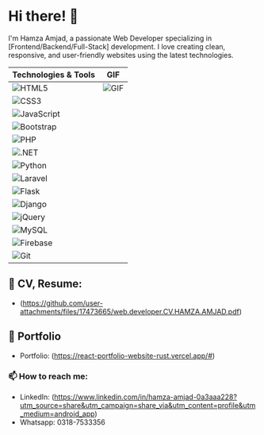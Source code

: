 # Hi there! 👋

I'm Hamza Amjad, a passionate Web Developer specializing in [Frontend/Backend/Full-Stack] development. I love creating clean, responsive, and user-friendly websites using the latest technologies.

| Technologies & Tools                                                                                                                                     | GIF                                           |
|--------------------------------------------------------------------------------------------------------------------------------------------------------|-----------------------------------------------|
| ![HTML5](https://img.shields.io/badge/-HTML5-E34F26?style=flat-square&logo=html5&logoColor=white)                                                    | ![GIF](https://i.giphy.com/media/v1.Y2lkPTc5MGI3NjExMGdya3E3ZDI0ZXF3dXFveWd1ZXphb3FyeDNsMWN6aXFvbTIyOXcxdCZlcD12MV9pbnRlcm5hbF9naWZfYnlfaWQmY3Q9Zw/RbDKaczqWovIugyJmW/giphy.gif) |
| ![CSS3](https://img.shields.io/badge/-CSS3-1572B6?style=flat-square&logo=css3)                                                                        |                                               |
| ![JavaScript](https://img.shields.io/badge/-JavaScript-F7DF1E?style=flat-square&logo=javascript&logoColor=black)                                     |                                               |
| ![Bootstrap](https://img.shields.io/badge/-Bootstrap-563D7C?style=flat-square&logo=bootstrap)                                                        |                                               |
| ![PHP](https://img.shields.io/badge/-PHP-777BB4?style=flat-square&logo=php&logoColor=white)                                                          |                                               |
| ![.NET](https://img.shields.io/badge/-.NET-512BD4?style=flat-square&logo=.net&logoColor=white)                                                      |                                               |
| ![Python](https://img.shields.io/badge/-Python-3776AB?style=flat-square&logo=python&logoColor=white)                                                |                                               |
| ![Laravel](https://img.shields.io/badge/-Laravel-F05340?style=flat-square&logo=laravel&logoColor=white)                                              |                                               |
| ![Flask](https://img.shields.io/badge/-Flask-000000?style=flat-square&logo=flask&logoColor=white)                                                  |                                               |
| ![Django](https://img.shields.io/badge/-Django-092E20?style=flat-square&logo=django&logoColor=white)                                               |                                               |
| ![jQuery](https://img.shields.io/badge/-jQuery-0769AD?style=flat-square&logo=jquery&logoColor=white)                                               |                                               |
| ![MySQL](https://img.shields.io/badge/-MySQL-4479A1?style=flat-square&logo=mysql&logoColor=white)                                                   |                                               |
| ![Firebase](https://img.shields.io/badge/-Firebase-FFCA28?style=flat-square&logo=firebase&logoColor=black)                                          |                                               |
| ![Git](https://img.shields.io/badge/-Git-F05032?style=flat-square&logo=git)                                                                          |                                               |


## 📂 CV, Resume:
- (https://github.com/user-attachments/files/17473665/web.developer.CV.HAMZA.AMJAD.pdf)

## 📂 Portfolio
- Portfolio: (https://react-portfolio-website-rust.vercel.app/#)

### 📫 How to reach me:
- LinkedIn: (https://www.linkedin.com/in/hamza-amjad-0a3aaa228?utm_source=share&utm_campaign=share_via&utm_content=profile&utm_medium=android_app)
- Whatsapp: 0318-7533356

